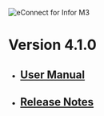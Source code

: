 ![eConnect for Infor M3](../../../../images/banner-econnect-m3.jpg)

# Version 4.1.0

- ## [User Manual](4.1.0/usermanual-multiwarehouse.md)

- ## [Release Notes](4.1.0/release-notes-multiwarehouse.md)

